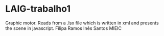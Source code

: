 # LAIG-trabalho1
Graphic motor. Reads from a .lsx file which is written in xml and presents the scene in javascript.
Filipa Ramos
Inês Santos
MIEIC
